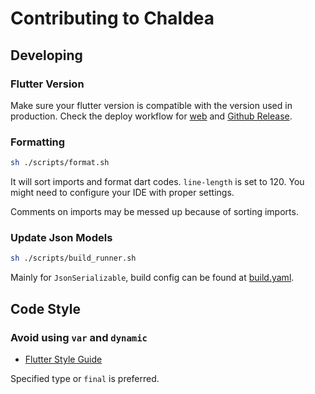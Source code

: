 # Contributing to Chaldea

## Developing

### Flutter Version

Make sure your flutter version is compatible with the version used in production. Check the deploy workflow for [web](./.github/workflows/deploy-web.yml) and [Github Release](./.github/workflows/deploy-github-release.yml).

### Formatting

```sh
sh ./scripts/format.sh
```

It will sort imports and format dart codes. `line-length` is set to 120. You might need to configure your IDE with proper settings.

Comments on imports may be messed up because of sorting imports.

### Update Json Models

```sh
sh ./scripts/build_runner.sh
```

Mainly for `JsonSerializable`, build config can be found at [build.yaml](./build.yaml).


## Code Style

### Avoid using `var` and `dynamic`

- [Flutter Style Guide](https://github.com/flutter/flutter/wiki/Style-guide-for-Flutter-repo#avoid-using-var-and-dynamic)

Specified type or `final` is preferred.
